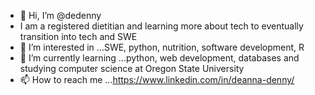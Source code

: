 - 👋 Hi, I’m @dedenny
- I am a registered dietitian and learning more about tech to eventually transition into tech and SWE
- 👀 I’m interested in ...SWE, python, nutrition, software development, R
- 🌱 I’m currently learning ...python, web development, databases and studying computer science at Oregon State University
- 📫 How to reach me ...https://www.linkedin.com/in/deanna-denny/

<!---
dedenny/dedenny is a ✨ special ✨ repository because its `README.md` (this file) appears on your GitHub profile.
You can click the Preview link to take a look at your changes.
--->
